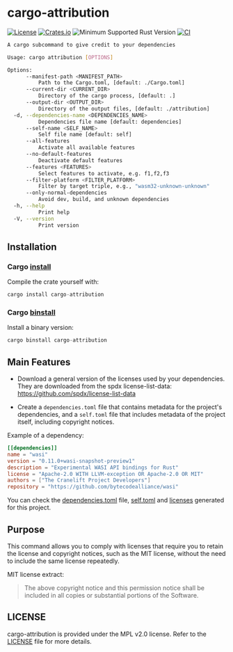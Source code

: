 # cargo-attribution

[![License](https://img.shields.io/badge/license-MPL2.0-blue.svg)](https://www.mozilla.org/en-US/MPL/2.0/)
[![Crates.io](https://img.shields.io/crates/v/cargo-attribution.svg)](https://crates.io/crates/cargo-attribution)
![Minimum Supported Rust Version](https://img.shields.io/badge/rustc-1.81.0+-red)
[![CI](https://github.com/ameknite/cargo-attribution/workflows/CI/badge.svg)](https://github.com/ameknite/cargo-attribution/actions?workflow=CI)

```sh
A cargo subcommand to give credit to your dependencies

Usage: cargo attribution [OPTIONS]

Options:
      --manifest-path <MANIFEST_PATH>
          Path to the Cargo.toml, [default: ./Cargo.toml]
      --current-dir <CURRENT_DIR>
          Directory of the cargo process, [default: .]
      --output-dir <OUTPUT_DIR>
          Directory of the output files, [default: ./attribution]
  -d, --dependencies-name <DEPENDENCIES_NAME>
          Dependencies file name [default: dependencies]
      --self-name <SELF_NAME>
          Self file name [default: self]
      --all-features
          Activate all available features
      --no-default-features
          Deactivate default features
      --features <FEATURES>
          Select features to activate, e.g. f1,f2,f3
      --filter-platform <FILTER_PLATFORM>
          Filter by target triple, e.g., "wasm32-unknown-unknown"
      --only-normal-dependencies
          Avoid dev, build, and unknown dependencies
  -h, --help
          Print help
  -V, --version
          Print version
```

## Installation

### Cargo [install](https://doc.rust-lang.org/cargo/commands/cargo-install.html)

Compile the crate yourself with:

```rust
cargo install cargo-attribution
```

### Cargo [binstall](https://github.com/cargo-bins/cargo-binstall)

Install a binary version:

```rust
cargo binstall cargo-attribution
```

## Main Features

- Download a general version of the licenses used by your dependencies. They are downloaded from the spdx license-list-data: <https://github.com/spdx/license-list-data>

- Create a `dependencies.toml` file that contains metadata for the project's dependencies, and a `self.toml` file that includes metadata of the project itself, including copyright notices.

Example of a dependency:

```toml
[[dependencies]]
name = "wasi"
version = "0.11.0+wasi-snapshot-preview1"
description = "Experimental WASI API bindings for Rust"
license = "Apache-2.0 WITH LLVM-exception OR Apache-2.0 OR MIT"
authors = ["The Cranelift Project Developers"]
repository = "https://github.com/bytecodealliance/wasi"
```

You can check the [dependencies.toml](./attribution/dependencies.toml) file, [self.toml](./attribution/self.toml) and [licenses](./attribution/licenses/) generated for this project.

## Purpose

This command allows you to comply with licenses that require you to retain the license and copyright notices, such as the MIT license, without the need to include the same license repeatedly.

MIT license extract:

> The above copyright notice and this permission notice shall be included in all copies or substantial portions of the Software.

## LICENSE

cargo-attribution is provided under the MPL v2.0 license. Refer to the [LICENSE](./LICENSE) file for more details.
